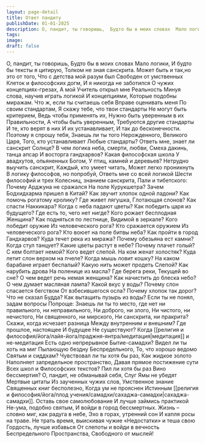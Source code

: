 ```yaml
---
layout: page-detail
title: Ответ пандиту
publishDate: 01-01-2025
description: О, пандит, ты говоришь,  Будто бы в моих словах  Мало логики,  И будто бы тексты я цитирую, Толком не зная санскрита.  Может быть и так,но это от того,  Что с детства мой разум был  Свободен от умственных Клеток и философских догм,  И я никогда не заботился...
tags:
image:
draft: false
---
```

О, пандит, ты говоришь,  Будто бы в моих словах  Мало логики,  И будто бы тексты я цитирую, Толком не зная санскрита.  Может быть и так,но это от того,  Что с детства мой разум был  Свободен от умственных Клеток и философских догм,  И я никогда не заботился  О чужих концепциях-грезах,  А мой Учитель открыл мне Реальность  Минуя слова, научив играть логикой  И концепциями,  Которые подобны миражам.  Что ж, если ты считаешь себя  Вправе оценивать меня  По своим стандартам,  Я скажу тебе, что твои стандарты  Не могут быть критерием,  Ведь чтобы применять их,  Нужно быть уверенным в их  Правильности,  А чтобы быть уверенным,  Требуются другие стандарты  И те, кто верят в них  И их устанавливает, И так до бесконечности.  Поэтому я спрошу тебя,  Знаешь ли ты того  Нерожденного, Великого Царя,  Того, кто устанавливает  Любые стандарты?  Ответь мне, знает ли санскрит Солнце?  В чем логика неба, смерти, любви,  Смеха дакинь, танца апсар И восторга гандхарвов?  Какая философская школа  У авадхутов, опьяненных Богом,  У птиц, камней и деревьев?  Нетрудно выучить санскрит,  Каждый, кто умеет читать,  Может легко проникнуть В логику философов, но попробуй,  Ответь мне со всей логикой  Шести философий и трех  Колесниц, знанием санскрита,  Пали и тибетского:  Почему Арджуна не сражался  На поле Курукшетра? Зачем Бодхидхарма пришел в Китай?  Как звучит хлопок одной ладони?  Как помочь рогатому кролику?  Где живет лягушка,  Глотающая слонов?  Как спасти Наккикара?  Когда с неба падают цветы?  Как победить царя из будущего?  Где есть то, чего нет нигде?  Кого рожает бесплодная  Женщина?  Как подняться по лестнице,  Видимой в зеркале?  Кого победит оружие  Из человеческого рога?  Кто сражается оружием  Из человеческого рога?  Кто воюет на поле битвы неба?  Как пройти в город  Гандхарвов?  Куда течет река из миража?  Почему обезьяна ест камни?  Когда стул танцует?  Какие цветы растут в небе?  Почему плачет голый?  С кем болтает немой?  Кого ведет слепой.  На ком женат холостяк?  Куда летит слон верхом на пчеле?  Когда мышь ловит кошку?  На каком барабане играет беспалый?  Какую нить может продеть  Слепой?  Как нарубить дрова  На поленице из масла?  Где берега реки,  Текущей во сне?  О чем ведет речь немая женщина?  Как начистить до блеска небо?  О чем думает масляная лампа?  Какой вкус у воды?  Почему слон спасается бегством  От взбесившегося осла?  Почему хлопок так дорог?  Что не сказал Будда?  Как вытащить пузырь из воды?  Если ты не понял, задам вопросы  Попроще:  Знаешь ли ты то место, где нет ни  правильного, ни неправильного,  Ни доброго, ни злого,  Ни чистого, ни нечистого,  Ни священного, ни мирского,  Ни санскрита, ни пракрита?  Скажи, когда исчезает разница  Между внутренним и внешним?  Где прошлое, настоящее  И будущее Не существуют?  Когда [[религия и философия/йога/лайя-йога/праджня-янтра/медитация|медитация]] и не-медитация  Есть одно непрерывное  Бытие-самадхи?  Видел ли ты хоть на миг  Пылающую бездну  Беспредельного,  То, что хорошо ведомо  Святым и сиддхам?  Чувствовал ли ты хотя бы раз,  Как жидкое золото Наполняет запредельное пространство,  Давая прямое постижение сути  Всех школ и  Философских текстов?  Пил ли хотя бы раз  Вино бессмертия?  О, пандит, не обманывай себя,  Слуг Ямы не убедят  Мертвые цитаты  Из заученных чужих слов,  Умственное знание  Священных книг бесполезно,  Когда ум не прояснен Истинным [[религия и философия/йога/плод учения/самадхи/сахаджа-самадхи|сахаджа-самадхи]].  Оставь свое самолюбование  И лучше займись практикой  Не-ума, подобно святым,  И войди в город бессмертных.  Жизнь – словно миг, как радуга в небе,  Эхо в горах, утренний сон  И капля росы на траве.  Не трать время, выискивая чужие  «Недостатки» и теша свою  Гордость, лучше избавься  От слепоты и войди в вечность  Беспредельного Пространства,  Свободного от мыслей!